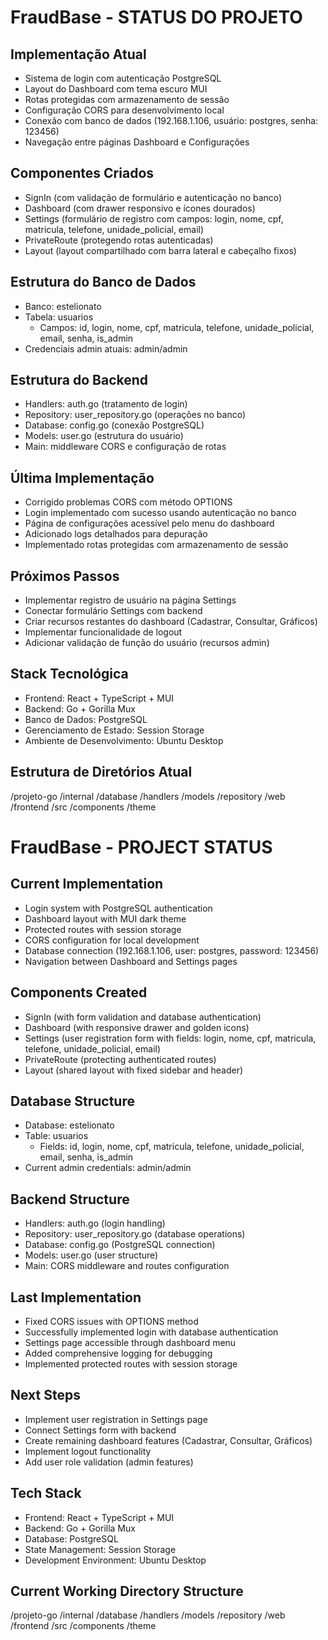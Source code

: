 # FraudBase - STATUS DO PROJETO

## Implementação Atual
- Sistema de login com autenticação PostgreSQL
- Layout do Dashboard com tema escuro MUI
- Rotas protegidas com armazenamento de sessão
- Configuração CORS para desenvolvimento local
- Conexão com banco de dados (192.168.1.106, usuário: postgres, senha: 123456)
- Navegação entre páginas Dashboard e Configurações

## Componentes Criados
- SignIn (com validação de formulário e autenticação no banco)
- Dashboard (com drawer responsivo e ícones dourados)
- Settings (formulário de registro com campos: login, nome, cpf, matricula, telefone, unidade_policial, email)
- PrivateRoute (protegendo rotas autenticadas)
- Layout (layout compartilhado com barra lateral e cabeçalho fixos)

## Estrutura do Banco de Dados
- Banco: estelionato
- Tabela: usuarios
  - Campos: id, login, nome, cpf, matricula, telefone, unidade_policial, email, senha, is_admin
- Credenciais admin atuais: admin/admin

## Estrutura do Backend
- Handlers: auth.go (tratamento de login)
- Repository: user_repository.go (operações no banco)
- Database: config.go (conexão PostgreSQL)
- Models: user.go (estrutura do usuário)
- Main: middleware CORS e configuração de rotas

## Última Implementação
- Corrigido problemas CORS com método OPTIONS
- Login implementado com sucesso usando autenticação no banco
- Página de configurações acessível pelo menu do dashboard
- Adicionado logs detalhados para depuração
- Implementado rotas protegidas com armazenamento de sessão

## Próximos Passos
- Implementar registro de usuário na página Settings
- Conectar formulário Settings com backend
- Criar recursos restantes do dashboard (Cadastrar, Consultar, Gráficos)
- Implementar funcionalidade de logout
- Adicionar validação de função do usuário (recursos admin)

## Stack Tecnológica
- Frontend: React + TypeScript + MUI
- Backend: Go + Gorilla Mux
- Banco de Dados: PostgreSQL
- Gerenciamento de Estado: Session Storage
- Ambiente de Desenvolvimento: Ubuntu Desktop

## Estrutura de Diretórios Atual
/projeto-go
  /internal
    /database
    /handlers
    /models
    /repository
  /web
    /frontend
      /src
        /components
        /theme

# FraudBase - PROJECT STATUS

## Current Implementation
- Login system with PostgreSQL authentication
- Dashboard layout with MUI dark theme
- Protected routes with session storage
- CORS configuration for local development
- Database connection (192.168.1.106, user: postgres, password: 123456)
- Navigation between Dashboard and Settings pages

## Components Created
- SignIn (with form validation and database authentication)
- Dashboard (with responsive drawer and golden icons)
- Settings (user registration form with fields: login, nome, cpf, matricula, telefone, unidade_policial, email)
- PrivateRoute (protecting authenticated routes)
- Layout (shared layout with fixed sidebar and header)

## Database Structure
- Database: estelionato
- Table: usuarios
  - Fields: id, login, nome, cpf, matricula, telefone, unidade_policial, email, senha, is_admin
- Current admin credentials: admin/admin

## Backend Structure
- Handlers: auth.go (login handling)
- Repository: user_repository.go (database operations)
- Database: config.go (PostgreSQL connection)
- Models: user.go (user structure)
- Main: CORS middleware and routes configuration

## Last Implementation
- Fixed CORS issues with OPTIONS method
- Successfully implemented login with database authentication
- Settings page accessible through dashboard menu
- Added comprehensive logging for debugging
- Implemented protected routes with session storage

## Next Steps
- Implement user registration in Settings page
- Connect Settings form with backend
- Create remaining dashboard features (Cadastrar, Consultar, Gráficos)
- Implement logout functionality
- Add user role validation (admin features)

## Tech Stack
- Frontend: React + TypeScript + MUI
- Backend: Go + Gorilla Mux
- Database: PostgreSQL
- State Management: Session Storage
- Development Environment: Ubuntu Desktop

## Current Working Directory Structure
/projeto-go
  /internal
    /database
    /handlers
    /models
    /repository
  /web
    /frontend
      /src
        /components
        /theme
